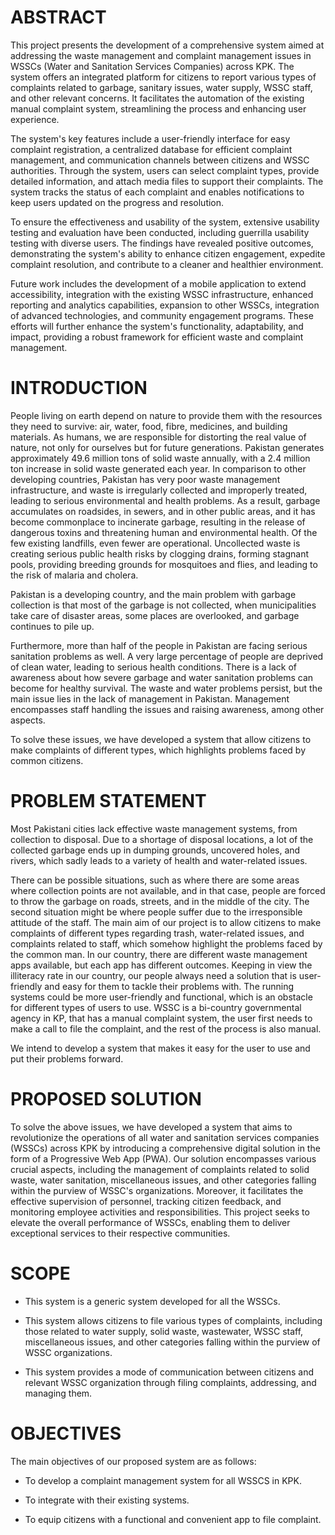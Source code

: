 #  **ABSTRACT**

This project presents the development of a comprehensive system aimed at
addressing the waste management and complaint management issues in WSSCs
(Water and Sanitation Services Companies) across KPK. The system offers
an integrated platform for citizens to report various types of
complaints related to garbage, sanitary issues, water supply, WSSC
staff, and other relevant concerns. It facilitates the automation of the
existing manual complaint system, streamlining the process and enhancing
user experience.

The system\'s key features include a user-friendly interface for easy
complaint registration, a centralized database for efficient complaint
management, and communication channels between citizens and WSSC
authorities. Through the system, users can select complaint types,
provide detailed information, and attach media files to support their
complaints. The system tracks the status of each complaint and enables
notifications to keep users updated on the progress and resolution.

To ensure the effectiveness and usability of the system, extensive
usability testing and evaluation have been conducted, including
guerrilla usability testing with diverse users. The findings have
revealed positive outcomes, demonstrating the system\'s ability to
enhance citizen engagement, expedite complaint resolution, and
contribute to a cleaner and healthier environment. 

Future work includes the development of a mobile application to extend
accessibility, integration with the existing WSSC infrastructure,
enhanced reporting and analytics capabilities, expansion to other WSSCs,
integration of advanced technologies, and community engagement programs.
These efforts will further enhance the system\'s functionality,
adaptability, and impact, providing a robust framework for efficient
waste and complaint management.

## 
#  **INTRODUCTION**

People living on earth depend on nature to provide them with the
resources they need to survive: air, water, food, fibre, medicines, and
building materials. As humans, we are responsible for distorting the
real value of nature, not only for ourselves but for future generations.
Pakistan generates approximately 49.6 million tons of solid waste
annually, with a 2.4 million ton increase in solid waste generated each
year. In comparison to other developing countries, Pakistan has very
poor waste management infrastructure, and waste is irregularly collected
and improperly treated, leading to serious environmental and health
problems. As a result, garbage accumulates on roadsides, in sewers, and
in other public areas, and it has become commonplace to incinerate
garbage, resulting in the release of dangerous toxins and threatening
human and environmental health. Of the few existing landfills, even
fewer are operational. Uncollected waste is creating serious public
health risks by clogging drains, forming stagnant pools, providing
breeding grounds for mosquitoes and flies, and leading to the risk of
malaria and cholera.

Pakistan is a developing country, and the main problem with garbage
collection is that most of the garbage is not collected, when
municipalities take care of disaster areas, some places are overlooked,
and garbage continues to pile up.

Furthermore, more than half of the people in Pakistan are facing serious
sanitation problems as well. A very large percentage of people are
deprived of clean water, leading to serious health conditions. There is
a lack of awareness about how severe garbage and water sanitation
problems can become for healthy survival. The waste and water problems
persist, but the main issue lies in the lack of management in Pakistan.
Management encompasses staff handling the issues and raising awareness,
among other aspects.

To solve these issues, we have developed a system that allow citizens to
make complaints of different types, which highlights problems faced by
common citizens.

##
# **PROBLEM STATEMENT**

Most Pakistani cities lack effective waste management systems, from
collection to disposal. Due to a shortage of disposal locations, a lot
of the collected garbage ends up in dumping grounds, uncovered holes,
and rivers, which sadly leads to a variety of health and water-related
issues.

There can be possible situations, such as where there are some areas
where collection points are not available, and in that case, people are
forced to throw the garbage on roads, streets, and in the middle of the
city. The second situation might be where people suffer due to the
irresponsible attitude of the staff. The main aim of our project is to
allow citizens to make complaints of different types regarding trash,
water-related issues, and complaints related to staff, which somehow
highlight the problems faced by the common man. In our country, there
are different waste management apps available, but each app has
different outcomes. Keeping in view the illiteracy rate in our country,
our people always need a solution that is user-friendly and easy for
them to tackle their problems with. The running systems could be more
user-friendly and functional, which is an obstacle for different types
of users to use. WSSC is a bi-country governmental agency in KP, that
has a manual complaint system, the user first needs to make a call to
file the complaint, and the rest of the process is also manual.

We intend to develop a system that makes it easy for the user to use and
put their problems forward.

##
# **PROPOSED SOLUTION** 

To solve the above issues, we have developed a system that aims to
revolutionize the operations of all water and sanitation services
companies (WSSCs) across KPK by introducing a comprehensive digital
solution in the form of a Progressive Web App (PWA). Our solution
encompasses various crucial aspects, including the management of
complaints related to solid waste, water sanitation, miscellaneous
issues, and other categories falling within the purview of WSSC's
organizations. Moreover, it facilitates the effective supervision of
personnel, tracking citizen feedback, and monitoring employee activities
and responsibilities. This project seeks to elevate the overall
performance of WSSCs, enabling them to deliver exceptional services to
their respective communities.

## 
# **SCOPE**

-   This system is a generic system developed for all the WSSCs.

-   This system allows citizens to file various types of complaints,
    including those related to water supply, solid waste, wastewater,
    WSSC staff, miscellaneous issues, and other categories falling
    within the purview of WSSC organizations.

-   This system provides a mode of communication between citizens and
    relevant WSSC organization through filing complaints, addressing,
    and managing them.
## 

#  **OBJECTIVES**

The main objectives of our proposed system are as follows:

-   To develop a complaint management system for all WSSCS in KPK.

-   To integrate with their existing systems.

-   To equip citizens with a functional and convenient app to file
    complaint.
